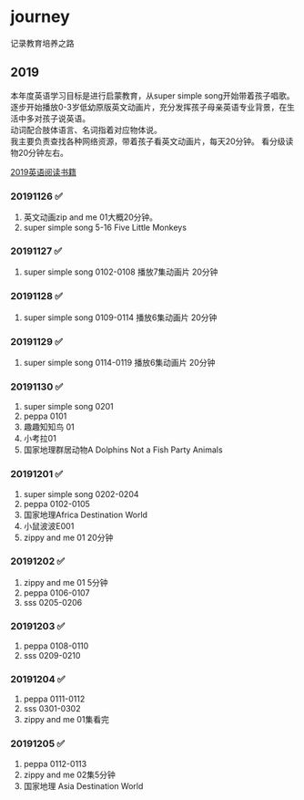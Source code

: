 # journey
记录教育培养之路
## 2019
本年度英语学习目标是进行启蒙教育，从super simple song开始带着孩子唱歌。  
逐步开始播放0-3岁低幼原版英文动画片，充分发挥孩子母亲英语专业背景，在生活中多对孩子说英语。  
动词配合肢体语言、名词指着对应物体说。  
我主要负责查找各种网络资源，带着孩子看英文动画片，每天20分钟。
看分级读物20分钟左右。  


[2019英语阅读书籍](book/2019/english/list.md)
### 20191126  :white_check_mark:
1. 英文动画zip and me 01大概20分钟。
2. super simple song 5-16 Five Little Monkeys
### 20191127  :white_check_mark:
1. super simple song 0102-0108 播放7集动画片 20分钟
### 20191128  :white_check_mark:
1. super simple song 0109-0114 播放6集动画片 20分钟
### 20191129  :white_check_mark:
1. super simple song 0114-0119 播放6集动画片 20分钟
### 20191130  :white_check_mark:
1. super simple song 0201 
2. peppa 0101
3. 趣趣知知鸟 01
4. 小考拉01 
5. 国家地理群居动物A Dolphins Not a Fish  Party Animals
### 20191201  :white_check_mark:
1. super simple song 0202-0204
2. peppa 0102-0105
3. 国家地理Africa  Destination World
4. 小鼠波波E001
5. zippy and me 01 20分钟
### 20191202  :white_check_mark:
1. zippy and me 01 5分钟
2. peppa 0106-0107
3. sss 0205-0206
### 20191203  :white_check_mark:
1. peppa 0108-0110
2. sss 0209-0210
### 20191204  :white_check_mark:
1. peppa 0111-0112
2. sss 0301-0302
3. zippy and me 01集看完

### 20191205  :white_check_mark:
1. peppa 0112-0113
2. zippy and me 02集5分钟
3. 国家地理 Asia  Destination World
